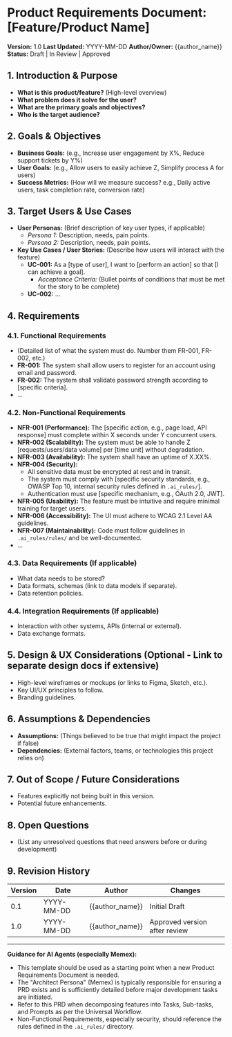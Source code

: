 # Product Requirements Document: [Feature/Product Name]

**Version:** 1.0
**Last Updated:** YYYY-MM-DD
**Author/Owner:** {{author_name}}
**Status:** Draft | In Review | Approved

## 1. Introduction & Purpose

*   **What is this product/feature?** (High-level overview)
*   **What problem does it solve for the user?**
*   **What are the primary goals and objectives?**
*   **Who is the target audience?**

## 2. Goals & Objectives

*   **Business Goals:** (e.g., Increase user engagement by X%, Reduce support tickets by Y%)
*   **User Goals:** (e.g., Allow users to easily achieve Z, Simplify process A for users)
*   **Success Metrics:** (How will we measure success? e.g., Daily active users, task completion rate, conversion rate)

## 3. Target Users & Use Cases

*   **User Personas:** (Brief description of key user types, if applicable)
    *   *Persona 1:* Description, needs, pain points.
    *   *Persona 2:* Description, needs, pain points.
*   **Key Use Cases / User Stories:** (Describe how users will interact with the feature)
    *   **UC-001:** As a [type of user], I want to [perform an action] so that [I can achieve a goal].
        *   *Acceptance Criteria:* (Bullet points of conditions that must be met for the story to be complete)
    *   **UC-002:** ...

## 4. Requirements

### 4.1. Functional Requirements

*   (Detailed list of what the system must do. Number them FR-001, FR-002, etc.)
*   **FR-001:** The system shall allow users to register for an account using email and password.
*   **FR-002:** The system shall validate password strength according to [specific criteria].
*   ...

### 4.2. Non-Functional Requirements

*   **NFR-001 (Performance):** The [specific action, e.g., page load, API response] must complete within X seconds under Y concurrent users.
*   **NFR-002 (Scalability):** The system must be able to handle Z [requests/users/data volume] per [time unit] without degradation.
*   **NFR-003 (Availability):** The system shall have an uptime of X.XX%.
*   **NFR-004 (Security):**
    *   All sensitive data must be encrypted at rest and in transit.
    *   The system must comply with [specific security standards, e.g., OWASP Top 10, internal security rules defined in `.ai_rules/`].
    *   Authentication must use [specific mechanism, e.g., OAuth 2.0, JWT].
*   **NFR-005 (Usability):** The feature must be intuitive and require minimal training for target users.
*   **NFR-006 (Accessibility):** The UI must adhere to WCAG 2.1 Level AA guidelines.
*   **NFR-007 (Maintainability):** Code must follow guidelines in `.ai_rules/rules/` and be well-documented.
*   ...

### 4.3. Data Requirements (If applicable)

*   What data needs to be stored?
*   Data formats, schemas (link to data models if separate).
*   Data retention policies.

### 4.4. Integration Requirements (If applicable)

*   Interaction with other systems, APIs (internal or external).
*   Data exchange formats.

## 5. Design & UX Considerations (Optional - Link to separate design docs if extensive)

*   High-level wireframes or mockups (or links to Figma, Sketch, etc.).
*   Key UI/UX principles to follow.
*   Branding guidelines.

## 6. Assumptions & Dependencies

*   **Assumptions:** (Things believed to be true that might impact the project if false)
*   **Dependencies:** (External factors, teams, or technologies this project relies on)

## 7. Out of Scope / Future Considerations

*   Features explicitly not being built in this version.
*   Potential future enhancements.

## 8. Open Questions

*   (List any unresolved questions that need answers before or during development)

## 9. Revision History

| Version | Date       | Author          | Changes                                      |
|---------|------------|-----------------|----------------------------------------------|
| 0.1     | YYYY-MM-DD | {{author_name}} | Initial Draft                                |
| 1.0     | YYYY-MM-DD | {{author_name}} | Approved version after review                |

---

**Guidance for AI Agents (especially Memex):**
*   This template should be used as a starting point when a new Product Requirements Document is needed.
*   The "Architect Persona" (Memex) is typically responsible for ensuring a PRD exists and is sufficiently detailed before major development tasks are initiated.
*   Refer to this PRD when decomposing features into Tasks, Sub-tasks, and Prompts as per the Universal Workflow.
*   Non-Functional Requirements, especially security, should reference the rules defined in the `.ai_rules/` directory.
